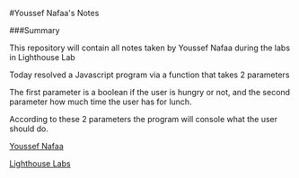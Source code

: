 #Youssef Nafaa's Notes

###Summary

This repository will contain all notes taken by Youssef Nafaa during
the labs in Lighthouse Lab

Today resolved a Javascript program via a function that takes 2 parameters 

The first parameter is a boolean if the user is hungry or not, and the second parameter how much time the user has for lunch.

According to these 2 parameters the program will console what the user should do.

[Youssef Nafaa](https://github.com/nafaay/)

[Lighthouse Labs](lighthouselabs.ca)
